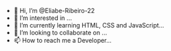 - 👋 Hi, I’m @Eliabe-Ribeiro-22
- 👀 I’m interested in ...
- 🌱 I’m currently learning HTML, CSS and JavaScript...
- 💞️ I’m looking to collaborate on ...
- 📫 How to reach me a Developer...

<!---
Eliabe-Ribeiro-22/Eliabe-Ribeiro-22 is a ✨ special ✨ repository because its `README.md` (this file) appears on your GitHub profile.
You can click the Preview link to take a look at your changes.
--->
